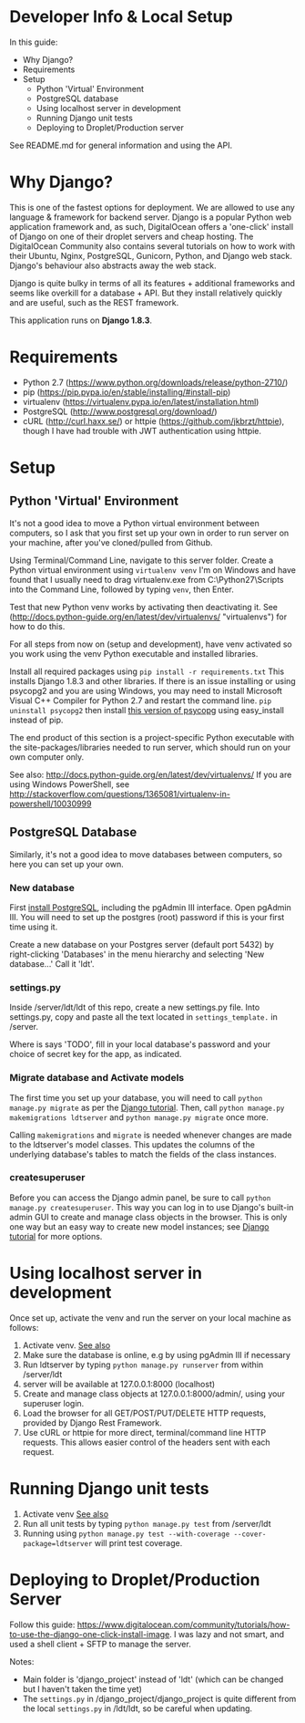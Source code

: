 # Developer Info & Local Setup

In this guide:

* Why Django?
* Requirements
* Setup
	* Python 'Virtual' Environment
	* PostgreSQL database
	* Using localhost server in development
	* Running Django unit tests
	* Deploying to Droplet/Production server

See README.md for general information and using the API.



# Why Django?

This is one of the fastest options for deployment. We are allowed to use any language & framework for backend server. Django is a popular Python web application framework and, as such, DigitalOcean offers a 'one-click' install of Django on one of their droplet servers and cheap hosting.  The DigitalOcean Community also contains several tutorials on how to work with their Ubuntu, Nginx, PostgreSQL, Gunicorn, Python, and Django web stack. Django's behaviour also abstracts away the web stack.

Django is quite bulky in terms of all its features + additional frameworks and seems like overkill for a database + API. But they install relatively quickly and are useful, such as the REST framework.

This application runs on **Django 1.8.3**.



# Requirements

* Python 2.7 (https://www.python.org/downloads/release/python-2710/)
* pip (https://pip.pypa.io/en/stable/installing/#install-pip)
* virtualenv (https://virtualenv.pypa.io/en/latest/installation.html)
* PostgreSQL (http://www.postgresql.org/download/)
* cURL (http://curl.haxx.se/) or httpie (https://github.com/jkbrzt/httpie), though I have had trouble with JWT authentication using httpie.



# Setup

## Python 'Virtual' Environment

It's not a good idea to move a Python virtual environment between computers, so I ask that you first set up your own in order to run server on your machine, after you've cloned/pulled from Github.

Using Terminal/Command Line, navigate to this server folder.  Create a Python virtual environment using  `virtualenv venv`  I'm on Windows and have found that I usually need to drag virtualenv.exe from C:\Python27\Scripts into the Command Line, followed by typing `venv`, then Enter.

Test that new Python venv works by activating then deactivating it. See (http://docs.python-guide.org/en/latest/dev/virtualenvs/ "virtualenvs") for how to do this.

For all steps from now on (setup and development), have venv activated so you work using the venv Python executable and installed libraries.

Install all required packages using `pip install -r requirements.txt`  This installs Django 1.8.3 and other libraries. If there is an issue installing or using psycopg2 and you are using Windows, you may need to install Microsoft Visual C++ Compiler for Python 2.7 and restart the command line. `pip uninstall psycopg2` then install [this version of psycopg](http://www.stickpeople.com/projects/python/win-psycopg/) using easy_install instead of pip.

The end product of this section is a project-specific Python executable with the site-packages/libraries needed to run server, which should run on your own computer only.

See also:
http://docs.python-guide.org/en/latest/dev/virtualenvs/
If you are using Windows PowerShell, see
http://stackoverflow.com/questions/1365081/virtualenv-in-powershell/10030999


## PostgreSQL Database

Similarly, it's not a good idea to move databases between computers, so here you can set up your own.


### New database

First [install PostgreSQL](http://www.postgresql.org/download/), including the pgAdmin III interface.  Open pgAdmin III. You will need to set up the postgres (root) password if this is your first time using it.

Create a new database on your Postgres server (default port 5432) by right-clicking 'Databases' in the menu hierarchy and selecting 'New database...' Call it 'ldt'.


### settings.py

Inside /server/ldt/ldt of this repo, create a new settings.py file.  Into settings.py, copy and paste all the text located in `settings_template.` in /server.

Where is says 'TODO', fill in your local database's password and your choice of secret key for the app, as indicated.


### Migrate database and Activate models

The first time you set up your database, you will need to call `python manage.py migrate` as per the [Django tutorial](https://docs.djangoproject.com/en/1.8/intro/tutorial01/). Then, call `python manage.py makemigrations ldtserver` and `python manage.py migrate` once more.

Calling `makemigrations` and `migrate` is needed whenever changes are made to the ldtserver's model classes. This updates the columns of the underlying database's tables to match the fields of the class instances.


### createsuperuser

Before you can access the Django admin panel, be sure to call `python manage.py createsuperuser`. This way you can log in to use Django's built-in admin GUI to create and manage class objects in the browser. This is only one way but an easy way to create new model instances; see [Django tutorial](https://docs.djangoproject.com/en/1.8/intro/tutorial01/) for more options.



# Using localhost server in development

Once set up, activate the venv and run the server on your local machine as follows:

1. Activate venv. [See also](http://docs.python-guide.org/en/latest/dev/virtualenvs/)
1. Make sure the database is online, e.g by using pgAdmin III if necessary
1. Run ldtserver by typing `python manage.py runserver` from within /server/ldt
1. server will be available at 127.0.0.1:8000 (localhost)
1. Create and manage class objects at 127.0.0.1:8000/admin/, using your superuser login.
1. Load the browser for all GET/POST/PUT/DELETE HTTP requests, provided by Django Rest Framework.
1. Use cURL or httpie for more direct, terminal/command line HTTP requests. This allows easier control of the headers sent with each request.



# Running Django unit tests

1. Activate venv [See also](http://docs.python-guide.org/en/latest/dev/virtualenvs/)
1. Run all unit tests by typing `python manage.py test` from /server/ldt
1. Running using `python manage.py test --with-coverage --cover-package=ldtserver` will print test coverage.



# Deploying to Droplet/Production Server

Follow this guide: https://www.digitalocean.com/community/tutorials/how-to-use-the-django-one-click-install-image. I was lazy and not smart, and used a shell client + SFTP to manage the server.

Notes:
* Main folder is 'django_project' instead of 'ldt' (which can be changed but I haven't taken the time yet)
* The `settings.py` in /django_project/django_project is quite different from the local `settings.py` in /ldt/ldt, so be careful when updating.
